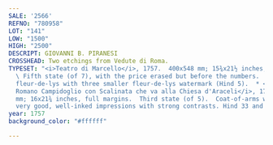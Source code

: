 ```yaml
---
SALE: '2566'
REFNO: "780958"
LOT: "141"
LOW: "1500"
HIGH: "2500"
DESCRIPT: GIOVANNI B. PIRANESI
CROSSHEAD: Two etchings from Vedute di Roma.
TYPESET: "<i>Teatro di Marcello</i>, 1757.  400x548 mm; 15¾x21½ inches, full margins.
  \ Fifth state (of 7), with the price erased but before the numbers.  Large crowned
  fleur-de-lys with three smaller fleur-de-lys watermark (Hind 5).  * <i>Veduta del
  Romano Campidoglio con Scalinata che va alla Chiesa d'Araceli</i>, 1775.  406x551
  mm; 16x21¾ inches, full margins.  Third state (of 5).  Coat-of-arms watermark.  Both
  very good, well-inked impressions with strong contrasts. Hind 33 and 38."
year: 1757
background_color: "#ffffff"

---
```

